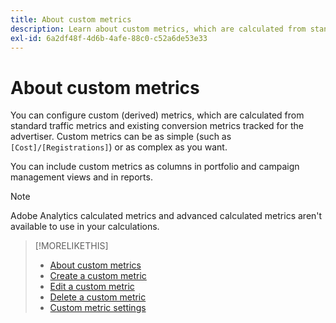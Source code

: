 ```yaml
---
title: About custom metrics
description: Learn about custom metrics, which are calculated from standard metrics.
exl-id: 6a2df48f-4d6b-4afe-88c0-c52a6de53e33
---
```

# About custom metrics

You can configure custom (derived) metrics, which are calculated from standard traffic metrics and existing conversion metrics tracked for the advertiser. Custom metrics can be as simple (such as `[Cost]/[Registrations]`) or as complex as you want.

You can include custom metrics as columns in portfolio and campaign management views and in reports.

>[!NOTE]
>
>Adobe Analytics calculated metrics and advanced calculated metrics aren't available to use in your calculations.

>[!MORELIKETHIS]
>
>* [About custom metrics](custom-metric-about.md)
>* [Create a custom metric](custom-metric-create.md)
>* [Edit a custom metric](custom-metric-edit.md)
>* [Delete a custom metric](custom-metric-delete.md)
>* [Custom metric settings](custom-metric-settings.md)
